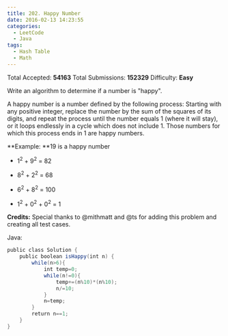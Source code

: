 ```yaml
---
title: 202. Happy Number
date: 2016-02-13 14:23:55
categories:
  - LeetCode
  - Java
tags:
  - Hash Table
  - Math
---
```


Total Accepted: **54163**
Total Submissions: **152329**
Difficulty: **Easy**

Write an algorithm to determine if a number is "happy".

A happy number is a number defined by the following process: Starting with any positive integer, replace the number by the sum of the squares of its digits, and repeat the process until the number equals 1 (where it will stay), or it loops endlessly in a cycle which does not include 1\. Those numbers for which this process ends in 1 are happy numbers.

**Example: **19 is a happy number

*   1<sup>2</sup> + 9<sup>2</sup> = 82

*   8<sup>2</sup> + 2<sup>2</sup> = 68

*   6<sup>2</sup> + 8<sup>2</sup> = 100

*   1<sup>2</sup> + 0<sup>2</sup> + 0<sup>2</sup> = 1

**Credits:**
Special thanks to @mithmatt and @ts for adding this problem and creating all test cases.

<!-- more -->

Java:

``` java
public class Solution {
    public boolean isHappy(int n) {
        while(n>6){
            int temp=0;
            while(n!=0){
                temp+=(n%10)*(n%10);
                n/=10;
            }
            n=temp;
        }
        return n==1;
    }
}
```